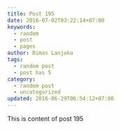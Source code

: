 ```yaml
---
title: Post 195
date: 2016-07-02T03:22:14+07:00
keywords:
  - random
  - post
  - pages
author: Dimas Lanjaka
tags:
  - random post
  - post has 5
category:
  - random post
  - uncategorized
updated: 2016-06-29T06:54:12+07:00
---
```

This is content of post 195